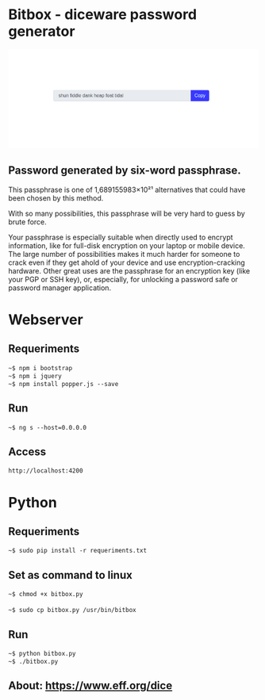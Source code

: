 # Bitbox - diceware password generator

<img src="bitbox.png">


## Password generated by six-word passphrase.

This passphrase is one of 1,689155983×10²¹ alternatives that could have been chosen by this method. 

With so many possibilities, this passphrase will be very hard to guess by brute force.

Your passphrase is especially suitable when directly used to encrypt information, like for full-disk encryption on your laptop or mobile device. The large number of possibilities makes it much harder for someone to crack even if they get ahold of your device and use encryption-cracking hardware. Other great uses are the passphrase for an encryption key (like your PGP or SSH key), or, especially, for unlocking a password safe or password manager application.

# Webserver

## Requeriments

    ~$ npm i bootstrap
    ~$ npm i jquery
    ~$ npm install popper.js --save

## Run

    ~$ ng s --host=0.0.0.0

## Access

    http://localhost:4200

# Python

## Requeriments

    ~$ sudo pip install -r requeriments.txt
    

## Set as command to linux

    ~$ chmod +x bitbox.py

    ~$ sudo cp bitbox.py /usr/bin/bitbox

## Run
    
    ~$ python bitbox.py
    ~$ ./bitbox.py


## About: https://www.eff.org/dice
